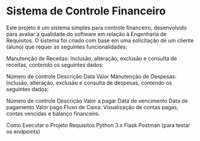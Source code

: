 # Sistema de Controle Financeiro
Este projeto é um sistema simples para controle financeiro, desenvolvido para avaliar a qualidade do software em relação à Engenharia de Requisitos. O sistema foi criado com base em uma solicitação de um cliente (aluno) que requer as seguintes funcionalidades:

Manutenção de Receitas: Inclusão, alteração, exclusão e consulta de receitas, contendo os seguintes dados:

Número de controle
Descrição
Data
Valor
Manutenção de Despesas: Inclusão, alteração, exclusão e consulta de despesas, contendo os seguintes dados:

Número de controle
Descrição
Valor a pagar
Data de vencimento
Data de pagamento
Valor pago
Fluxo de Caixa: Visualização de contas pagas, contas vencidas e balanço financeiro.




Como Executar o Projeto
Requisitos
Python 3.x
Flask
Postman (para testar os endpoints)
